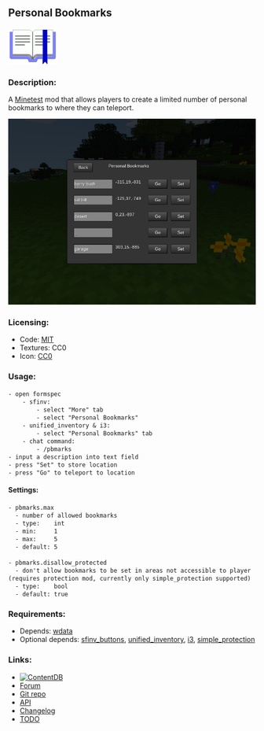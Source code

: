 ## Personal Bookmarks

<img src="icon.png" alt="icon" width="100px" />

### Description:

A [Minetest][] mod that allows players to create a limited number of personal bookmarks to where they can teleport.

![screenshot](screenshot.png)

### Licensing:

- Code: [MIT](LICENSE.txt)
- Textures: CC0
- Icon: [CC0](https://openclipart.org/detail/266815)

### Usage:

```
- open formspec
	- sfinv:
		- select "More" tab
		- select "Personal Bookmarks"
	- unified_inventory & i3:
		- select "Personal Bookmarks" tab
	- chat command:
		- /pbmarks
- input a description into text field
- press "Set" to store location
- press "Go" to teleport to location
```

#### Settings:

```
- pbmarks.max
  - number of allowed bookmarks
  - type:    int
  - min:     1
  - max:     5
  - default: 5

- pbmarks.disallow_protected
  - don't allow bookmarks to be set in areas not accessible to player (requires protection mod, currently only simple_protection supported)
  - type:    bool
  - default: true
```

### Requirements:

- Depends: [wdata](https://content.minetest.net/packages/AntumDeluge/wdata/)
- Optional depends: [sfinv_buttons](https://content.minetest.net/packages/Wuzzy/sfinv_buttons/), [unified_inventory](https://content.minetest.net/packages/RealBadAngel/unified_inventory/), [i3](https://content.minetest.net/packages/jp/i3/), [simple_protection](https://content.minetest.net/packages/Krock/simple_protection/)

### Links:

- [![ContentDB](https://content.minetest.net/packages/AntumDeluge/pbmarks/shields/title/)](https://content.minetest.net/packages/AntumDeluge/pbmarks/)
- [Forum](https://forum.minetest.net/viewtopic.php?t=26805)
- [Git repo](https://github.com/AntumMT/mod-pbmarks)
- [API](https://antummt.github.io/mod-pbmarks/docs/api.html)
- [Changelog](changelog.txt)
- [TODO](TODO.txt)


[Minetest]: http://minetest.net/
